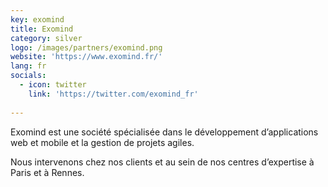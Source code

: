 ```yaml
---
key: exomind
title: Exomind
category: silver
logo: /images/partners/exomind.png
website: 'https://www.exomind.fr/'
lang: fr
socials:
  - icon: twitter
    link: 'https://twitter.com/exomind_fr'
    
---
```


Exomind est une société spécialisée dans le développement d’applications web et mobile et la gestion de projets agiles.

Nous intervenons chez nos clients et au sein de nos centres d’expertise à Paris et à Rennes.

